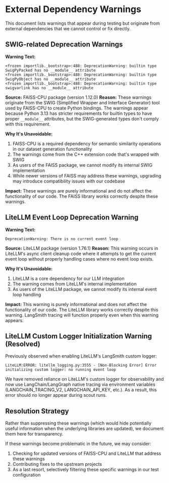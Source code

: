 # External Dependency Warnings

This document lists warnings that appear during testing but originate from external dependencies that we cannot control or fix directly.

## SWIG-related Deprecation Warnings

**Warning Text:**
```
<frozen importlib._bootstrap>:488: DeprecationWarning: builtin type SwigPyPacked has no __module__ attribute
<frozen importlib._bootstrap>:488: DeprecationWarning: builtin type SwigPyObject has no __module__ attribute
<frozen importlib._bootstrap>:488: DeprecationWarning: builtin type swigvarlink has no __module__ attribute
```

**Source:** FAISS-CPU package (version 1.12.0)
**Reason:** These warnings originate from the SWIG (Simplified Wrapper and Interface Generator) tool used by FAISS-CPU to create Python bindings. The warnings appear because Python 3.13 has stricter requirements for builtin types to have proper `__module__` attributes, but the SWIG-generated types don't comply with this requirement.

**Why It's Unavoidable:**
1. FAISS-CPU is a required dependency for semantic similarity operations in our dataset generation functionality
2. The warnings come from the C++ extension code that's wrapped with SWIG
3. As users of the FAISS package, we cannot modify its internal SWIG implementation
4. While newer versions of FAISS may address these warnings, upgrading may introduce compatibility issues with our codebase

**Impact:** These warnings are purely informational and do not affect the functionality of our code. The FAISS library works correctly despite these warnings.

## LiteLLM Event Loop Deprecation Warning

**Warning Text:**
```
DeprecationWarning: There is no current event loop
```

**Source:** LiteLLM package (version 1.76.1)
**Reason:** This warning occurs in LiteLLM's async client cleanup code where it attempts to get the current event loop without properly handling cases where no event loop exists.

**Why It's Unavoidable:**
1. LiteLLM is a core dependency for our LLM integration
2. The warning comes from LiteLLM's internal implementation
3. As users of the LiteLLM package, we cannot modify its internal event loop handling

**Impact:** This warning is purely informational and does not affect the functionality of our code. The LiteLLM library works correctly despite this warning. LangSmith tracing will function properly even when this warning appears.

## LiteLLM Custom Logger Initialization Warning (Resolved)

Previously observed when enabling LiteLLM's LangSmith custom logger:
```
LiteLLM:ERROR: litellm_logging.py:3555 - [Non-Blocking Error] Error initializing custom logger: no running event loop
```

We have removed reliance on LiteLLM's custom logger for observability and now use LangChain/LangGraph native tracing via environment variables (LANGCHAIN_TRACING_V2, LANGCHAIN_API_KEY, etc.). As a result, this error should no longer appear during scout runs.

## Resolution Strategy

Rather than suppressing these warnings (which would hide potentially useful information when the underlying libraries are updated), we document them here for transparency. 

If these warnings become problematic in the future, we may consider:
1. Checking for updated versions of FAISS-CPU and LiteLLM that address these warnings
2. Contributing fixes to the upstream projects
3. As a last resort, selectively filtering these specific warnings in our test configuration
